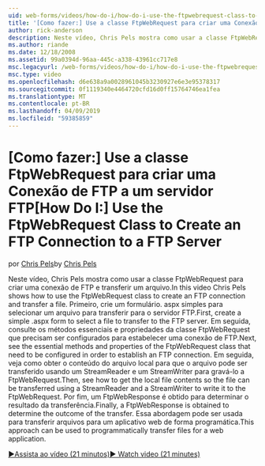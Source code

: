 ```yaml
---
uid: web-forms/videos/how-do-i/how-do-i-use-the-ftpwebrequest-class-to-create-an-ftp-connection-to-a-ftp-server
title: '[Como fazer:] Use a classe FtpWebRequest para criar uma Conexão de FTP a um servidor FTP | Microsoft Docs'
author: rick-anderson
description: Neste vídeo, Chris Pels mostra como usar a classe FtpWebRequest para criar uma conexão de FTP e transferir um arquivo. Primeiro, crie um formulário. aspx simples para selec...
ms.author: riande
ms.date: 12/18/2008
ms.assetid: 99a0394d-96aa-445c-a338-43961cc717e8
msc.legacyurl: /web-forms/videos/how-do-i/how-do-i-use-the-ftpwebrequest-class-to-create-an-ftp-connection-to-a-ftp-server
msc.type: video
ms.openlocfilehash: d6e638a9a0028961045b3230927e6e3e95378317
ms.sourcegitcommit: 0f1119340e4464720cfd16d0ff15764746ea1fea
ms.translationtype: MT
ms.contentlocale: pt-BR
ms.lasthandoff: 04/09/2019
ms.locfileid: "59385859"
---
```

# <a name="how-do-i-use-the-ftpwebrequest-class-to-create-an-ftp-connection-to-a-ftp-server"></a><span data-ttu-id="89011-104">[Como fazer:] Use a classe FtpWebRequest para criar uma Conexão de FTP a um servidor FTP</span><span class="sxs-lookup"><span data-stu-id="89011-104">[How Do I:] Use the FtpWebRequest Class to Create an FTP Connection to a FTP Server</span></span>

<span data-ttu-id="89011-105">por [Chris Pels](https://twitter.com/chrispels)</span><span class="sxs-lookup"><span data-stu-id="89011-105">by [Chris Pels](https://twitter.com/chrispels)</span></span>

<span data-ttu-id="89011-106">Neste vídeo, Chris Pels mostra como usar a classe FtpWebRequest para criar uma conexão de FTP e transferir um arquivo.</span><span class="sxs-lookup"><span data-stu-id="89011-106">In this video Chris Pels shows how to use the FtpWebRequest class to create an FTP connection and transfer a file.</span></span> <span data-ttu-id="89011-107">Primeiro, crie um formulário. aspx simples para selecionar um arquivo para transferir para o servidor FTP.</span><span class="sxs-lookup"><span data-stu-id="89011-107">First, create a simple .aspx form to select a file to transfer to the FTP server.</span></span> <span data-ttu-id="89011-108">Em seguida, consulte os métodos essenciais e propriedades da classe FtpWebRequest que precisam ser configurados para estabelecer uma conexão de FTP.</span><span class="sxs-lookup"><span data-stu-id="89011-108">Next, see the essential methods and properties of the FtpWebRequest class that need to be configured in order to establish an FTP connection.</span></span> <span data-ttu-id="89011-109">Em seguida, veja como obter o conteúdo do arquivo local para que o arquivo pode ser transferido usando um StreamReader e um StreamWriter para gravá-lo a FtpWebRequest.</span><span class="sxs-lookup"><span data-stu-id="89011-109">Then, see how to get the local file contents so the file can be transferred using a StreamReader and a StreamWriter to write it to the FtpWebRequest.</span></span> <span data-ttu-id="89011-110">Por fim, um FtpWebResponse é obtido para determinar o resultado da transferência.</span><span class="sxs-lookup"><span data-stu-id="89011-110">Finally, a FtpWebResponse is obtained to determine the outcome of the transfer.</span></span> <span data-ttu-id="89011-111">Essa abordagem pode ser usada para transferir arquivos para um aplicativo web de forma programática.</span><span class="sxs-lookup"><span data-stu-id="89011-111">This approach can be used to programmatically transfer files for a web application.</span></span>

[<span data-ttu-id="89011-112">&#9654;Assista ao vídeo (21 minutos)</span><span class="sxs-lookup"><span data-stu-id="89011-112">&#9654; Watch video (21 minutes)</span></span>](https://channel9.msdn.com/Blogs/ASP-NET-Site-Videos/how-do-i-use-the-ftpwebrequest-class-to-create-an-ftp-connection-to-a-ftp-server)

